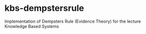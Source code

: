# kbs-dempstersrule
Implementation of Dempsters Rule (Evidence Theory) for the lecture Knowledge Based Systems

